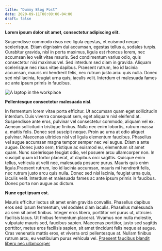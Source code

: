 ```yaml
---
title: "Dummy Blog Post"
date: 2020-09-11T00:00:00-04:00
draft: false
---
```

**Lorem ipsum dolor sit amet, consectetur adipiscing elit.** 

Suspendisse commodo risus nec ligula egestas, et euismod neque scelerisque. Etiam dignissim dui accumsan, egestas tellus a, sodales turpis. Curabitur gravida, nisl in porta maximus, ligula est rhoncus lorem, nec accumsan leo velit vitae mauris. Sed condimentum varius odio, quis consectetur nisi maximus vel. Sed interdum sed diam in gravida. Aliquam scelerisque nec risus vitae dapibus. Praesent rutrum, leo id lacinia accumsan, mauris mi hendrerit felis, nec rutrum justo arcu quis nulla. Donec sed nisl lacinia, feugiat urna quis, iaculis velit. Interdum et malesuada fames ac ante ipsum primis in faucibus.

![A laptop in the workplace](https://cdn.pixabay.com/photo/2014/05/02/21/50/home-office-336378_1280.jpg)

**Pellentesque consectetur malesuada nisl.** 

In fermentum lorem vitae porta efficitur. Ut accumsan quam eget sollicitudin interdum. Duis viverra consequat sem, eget aliquam nisl eleifend at. Suspendisse ante eros, pulvinar vel consectetur commodo, aliquam vel ex. Aenean sollicitudin tristique finibus. Nulla nec enim lobortis, rutrum massa a, mattis felis. Donec sed suscipit neque. Proin ac urna at odio aliquet pulvinar. Maecenas ultricies nisl vel ligula elementum faucibus. Phasellus vel augue accumsan magna tempor semper nec vel augue. Etiam a ante augue. Donec justo sem, tristique ac euismod eu, elementum sit amet quam. Nunc scelerisque feugiat odio, vel posuere arcu ullamcorper non. In suscipit quam id tortor placerat, at dapibus orci sagittis. Quisque enim tellus, vehicula at velit nec, malesuada posuere purus. Mauris quis enim ligula.Praesent rutrum, leo id lacinia accumsan, mauris mi hendrerit felis, nec rutrum justo arcu quis nulla. Donec sed nisl lacinia, feugiat urna quis, iaculis velit. Interdum et malesuada fames ac ante ipsum primis in faucibus. Donec porta non augue ac dictum.

**Nunc eget ipsum est.** 

Mauris efficitur lectus sit amet enim gravida convallis. Phasellus dapibus eros sed ipsum fermentum, vel sodales diam iaculis. Phasellus malesuada ac sem sit amet finibus. Integer eros libero, porttitor vel purus ut, ultricies facilisis lacus. Ut finibus fermentum placerat. Vivamus non nulla molestie, vulputate mauris sed, faucibus sapien. Maecenas porttitor, justo sed sagittis porttitor, metus eros facilisis sapien, sit amet tincidunt felis neque at augue. Cras venenatis mattis eros, et viverra orci pellentesque at. Nullam finibus rutrum arcu, eu vestibulum purus vehicula vel. [Praesent faucibus blandit libero nec ullamcorper](https://cdn.pixabay.com/photo/2014/05/02/21/50/home-office-336378_1280.jpg)
